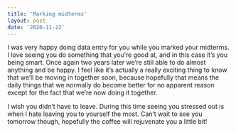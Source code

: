 ```yaml
---
title: 'Marking midterms'
layout: post
date: '2020-11-22'
---
```


I was very happy doing data entry for you while you marked your midterms. I love seeing you do something that you’re good at, and in this case it’s you being smart. Once again two years later we’re still able to do almost anything and be happy. I feel like it’s actually a really exciting thing to know that we’ll be moving in together soon, because hopefully that means the daily things that we normally do become better for no apparent reason except for the fact that we’re now doing it together. 

I wish you didn’t have to leave. During this time seeing you stressed out is when I hate leaving you to yourself the most. Can’t wait to see you tomorrow though, hopefully the coffee will rejuvenate you a little bit!